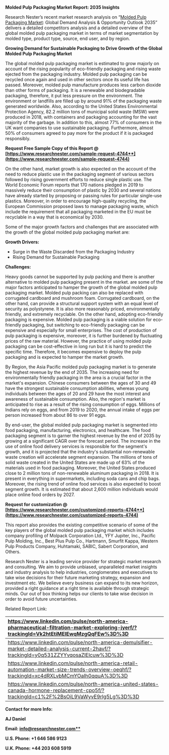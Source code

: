 ﻿**Molded Pulp Packaging Market Report: 2035 Insights**

Research Nester’s recent market research analysis on “[Molded Pulp Packaging Market](https://www.researchnester.com/reports/molded-pulp-packaging-market/4744): Global Demand Analysis & Opportunity Outlook 2035” delivers a detailed competitors analysis and a detailed overview of the global molded pulp packaging market in terms of market segmentation by molded type, product type, source, end user, and by region.

**Growing Demand for Sustainable Packaging to Drive Growth of the Global Molded Pulp Packaging Market**

The global molded pulp packaging market is estimated to grow majorly on account of the rising popularity of eco-friendly packaging and rising waste ejected from the packaging industry. Molded pulp packaging can be recycled once again and used in other sectors once its useful life has passed. Moreover, molded pulp manufacture produces less carbon dioxide than other forms of packaging. It is a renewable and biodegradable packaging, therefore, it put less pressure on the environment. The environment or landfills are filled up by around 91% of the packaging waste generated worldwide. Also, according to the United States Environmental Protection Agency, 82.2 million tons of municipal solid waste (MSW) were produced in 2018, with containers and packaging accounting for the vast majority of the garbage. In addition to this, almost 77% of consumers in the UK want companies to use sustainable packaging. Furthermore, almost 50% of consumers agreed to pay more for the product if it is packaged responsibly.

**Request Free Sample Copy of this Report @ [https://www.researchnester.com/sample-request-4744**](https://www.researchnester.com/sample-request-4744)**

On the other hand, market growth is also expected on the account of the need to reduce plastic use in the packaging segment of various sectors followed by rising government efforts to reduce single plastic use. The World Economic Forum reports that 170 nations pledged in 2019 to massively reduce their consumption of plastic by 2030 and several nations have already started by proposing or passing rules for particular single-use plastics. Moreover, in order to encourage high-quality recycling, the European Commission proposed laws to manage packaging waste, which include the requirement that all packaging marketed in the EU must be recyclable in a way that is economical by 2030.

Some of the major growth factors and challenges that are associated with the growth of the global molded pulp packaging market are:

**Growth Drivers:**

- Surge in the Waste Discarded from the Packaging Industry
- Rising Demand for Sustainable Packaging

**Challenges:**

Heavy goods cannot be supported by pulp packing and there is another alternative to molded pulp packaging present in the market. are some of the major factors anticipated to hamper the growth of the global molded pulp packaging market. Molded pulp packing can also be replaced with corrugated cardboard and mushroom foam. Corrugated cardboard, on the other hand, can provide a structural support system with an equal level of security as polystyrene. It is also more reasonably priced, environmentally friendly, and extremely recyclable. On the other hand, adopting eco-friendly packaging is expensive. Molded pulp packaging is a viable solution for eco-friendly packaging, but switching to eco-friendly packaging can be expensive and especially for small enterprises. The cost of production of pulp packaging is expensive, moreover, it is further burdened by fluctuating prices of the raw material. However, the practice of using molded pulp packaging can be cost-effective in long run but it is hard to predict the specific time. Therefore, it becomes expensive to deploy the pulp packaging and is expected to hamper the market growth. 

By Region, the Asia Pacific molded pulp packaging market is to generate the highest revenue by the end of 2035. The increasing need for environmentally friendly packaging in the area is a crucial factor in the market's expansion. Chinese consumers between the ages of 30 and 49 have the strongest sustainable consumption abilities, whereas young individuals between the ages of 20 and 29 have the most interest and awareness of sustainable consumption. Also, the region's market is anticipated to rise as a result of the rising consumption of eggs. Millions of Indians rely on eggs, and from 2019 to 2020, the annual intake of eggs per person increased from about 86 to over 91 eggs.

By end-user, the global molded pulp packaging market is segmented into food packaging, manufacturing, electronics, and healthcare. The food packaging segment is to garner the highest revenue by the end of 2035 by growing at a significant CAGR over the forecast period. The increase in the use of online food delivery services is responsible for the segment's growth, and it is projected that the industry's substantial non-renewable waste creation will accelerate segment expansion. The millions of tons of solid waste created in the United States are made up of 63% of the materials used in food packaging. Moreover, the United States produced close to 2 million tons of non-renewable aluminum packaging in 2018. It is present in everything in supermarkets, including soda cans and chip bags. Moreover, the rising trend of online food services is also expected to boost segment growth. It is estimated that about 2,600 million individuals would place online food orders by 2027.

**Request for customization @ [https://www.researchnester.com/customized-reports-4744**](https://www.researchnester.com/customized-reports-4744)**

This report also provides the existing competitive scenario of some of the key players of the global molded pulp packaging market which includes company profiling of Molpack Corporation Ltd., YFY Jupiter, Inc., Pacific Pulp Molding, Inc., Best Plus Pulp Co., Hartmann, Smurfit Kappa, Western Pulp Products Company, Huhtamaki, SABIC, Sabert Corporation, and Others.

Research Nester is a leading service provider for strategic market research and consulting. We aim to provide unbiased, unparalleled market insights and industry analysis to help industries, conglomerates and executives to take wise decisions for their future marketing strategy, expansion and investment etc. We believe every business can expand to its new horizon, provided a right guidance at a right time is available through strategic minds. Our out of box thinking helps our clients to take wise decision in order to avoid future uncertainties.

Related Report Link:

|https://www.linkedin.com/pulse/north-america-pharmaceutical-filtration-market-exploring-jyerf/?trackingId=Vk2htEtiMElEwqMzgQqFEw%3D%3D|
| :- |
|https://www.linkedin.com/pulse/north-america-demulsifier-market-detailed-analysis-current-2havf/?trackingId=y0q531ZZYYvqosaZlElcuw%3D%3D|
|https://www.linkedin.com/pulse/north-america-retail-automation-market-size-trends-overview-oeqhf/?trackingId=xc4dRXLvbMCmYOaIh0qquA%3D%3D|
|https://www.linkedin.com/pulse/north-america-united-states-canada-hormone-replacement-cpo5f/?trackingId=c1%2F%2BsOiL9VaWyvE9rlg5Lg%3D%3D|

**Contact for more Info:**

**AJ Daniel**

**Email: [info@researchnester.com**](mailto:info@researchnester.com)**

**U.S. Phone: +1 646 586 9123** 

**U.K. Phone: +44 203 608 5919**


